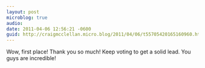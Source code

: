 ```yaml
---
layout: post
microblog: true
audio: 
date: 2011-04-06 12:56:21 -0600
guid: http://craigmcclellan.micro.blog/2011/04/06/t55705420165160960.html
---
```

Wow, first place! Thank you so much! Keep voting to get a solid lead. You guys are incredible!
